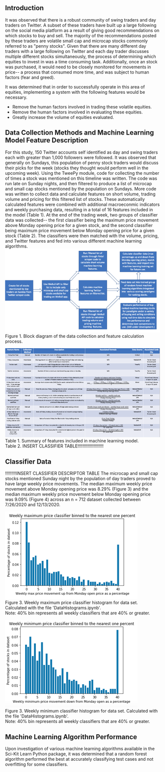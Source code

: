 ## Introduction
It was observed that there is a robust community of swing traders and day traders on Twitter. A subset of these traders have built up a large following on the social media platform as a result of giving good recommendations on which stocks to buy and sell. The majority of the recommendations posted by these traders are volatile small cap and microcap stocks commonly referred to as "penny stocks".
Given that there are many different day traders with a large following on Twitter and each day trader discusses multiple different stocks simultaneously, the process of determining which equities to invest in was a time consuming task. Additionally, once an stock was purchased, it would need to be closely monitored for movements in price-- a process that consumed more time, and was subject to human factors (fear and greed). 

It was determined that in order to successfully operate in this area of equities, implementing a system with the following features would be necessary.  
  + Remove the human factors involved in trading these volatile equities.  
  + Remove the human factors involved in evaluating these equities.  
  + Greatly increase the volume of equities evaluated.  

## Data Collection Methods and Machine Learning Model Feature Description
For this study, 150 Twitter accounts self identified as day and swing traders each with greater than 1,000 followers were followed. It was observed that generally on Sundays, this population of penny stock traders would discuss their picks for the week (stocks they thought would perform well in the upcoming week). Using the TweePy module, code for collecting the number of times a stock was mentioned on this timeline was written. The code was run late on Sunday nights, and then filtered to produce a list of microcap and small cap stocks mentioned by the population on Sundays. More code was written to collect data and calculate features on short volume, trading volume and pricing for this filtered list of stocks. These automatically calculated features were combined with additional macroeconmic indicators and weekly purchasing data, resulting in a total of 16 features included in the model (Table 1). At the end of the trading week, two groups of classifier data was collected-- the first classifier being the maximum price movement above Monday opening price for a given stock, and the second classifier being maximum price movement below Monday opening price for a given stock (Table 2). The classifiers were then matched with the volume, pricing, and Twitter features and fed into various different machine learning algorithms.
![alt text](https://github.com/jjanscode/Machine-Learning-Stocks/blob/main/Block%20Diagram.png)  
Figure 1. Block diagram of the data collection and feature calculation process. 
  
    
![alt text](https://github.com/jjanscode/Machine-Learning-Stocks/blob/main/Feature%20Summary.png)  
Table 1. Summary of features included in machine learning model.  
Table 2. INSERT CLASSIFIER TABLE!!!!!!!!!!!!!!!!!!!!!  
  
  
  
  
## Classifier Data
!!!!!!!!!INSERT CLASSIFIER DESCRIPTOR TABLE 
The microcap and small cap stocks mentioned Sunday night by the population of day traders proved to have large weekly price movements. The median maximum weekly price movement above Monday opening price was 8.29% (Figure 3) and the median maximum weekly price movement below Monday opening price was 9.09% (Figure 4) across an n = 712 dataset collected between 7/26/2020 and 12/13/2020.  

![alt text](https://github.com/jjanscode/Machine-Learning-Stocks/blob/main/Max%20Up%20Classifiers.png)   
Figure 3. Weekly maximum price classifier histogram for data set. Calculated with the file 'DataHistograms.ipynb'.  
Note: 40% bin represents all weekly classifiers that are 40% or greater.  

![alt text](https://github.com/jjanscode/Machine-Learning-Stocks/blob/main/Max%20Down%20Classifiers.png)   
Figure 3. Weekly minimum classifier histogram for data set. Calculated with the file 'DataHistograms.ipynb'.  
Note: 40% bin represents all weekly classifiers that are 40% or greater.  
  
  
  
  
## Machine Learning Algorithm Performance
Upon investigation of various machine learning algorithms available in the Sci-Kit Learn Python package, it was determined that a random forest algorithm performed the best at accurately classifying test cases and not overfitting for some classifiers. 
